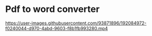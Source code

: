 # Pdf to word converter


https://user-images.githubusercontent.com/93871896/192084972-f0240044-d970-4abd-9603-f8b1fb993280.mp4


